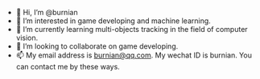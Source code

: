 - 👋 Hi, I’m @burnian
- 👀 I’m interested in game developing and machine learning.
- 🌱 I’m currently learning multi-objects tracking in the field of computer vision.
- 💞️ I’m looking to collaborate on game developing.
- 📫 My email address is burnian@qq.com. My wechat ID is burnian. You can contact me by these ways.

<!---
burnian/burnian is a ✨ special ✨ repository because its `README.md` (this file) appears on your GitHub profile.
You can click the Preview link to take a look at your changes.
--->
